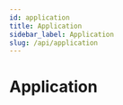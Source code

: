 ```yaml
---
id: application
title: Application
sidebar_label: Application
slug: /api/application
---
```


# Application